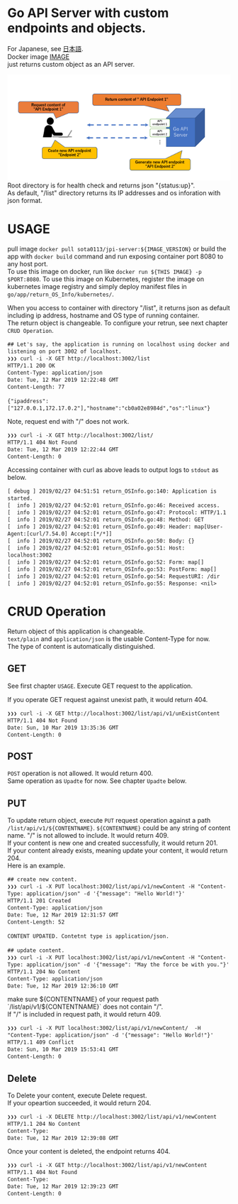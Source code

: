 # Go API Server with custom endpoints and objects.

For Japanese, see [日本語](/README_jp.md).  
Docker image [IMAGE](https://hub.docker.com/r/sota0113/jpi-server)  
just returns custom object as an API server.  

![image](https://github.com/sota0113/go/blob/images/image/goApiServer.png)  
Root directory is for health check and returns json "{status:up}".  
As default, "/list" directory returns its IP addresses and os inforation with json format.

# USAGE
pull image `docker pull sota0113/jpi-server:${IMAGE_VERSION}` or build the app with `docker build` command and run exposing container port 8080 to any host port.  
To use this image on docker, run like `docker run ${THIS IMAGE} -p $PORT:8080`.
To use this image on Kubernetes, register the image on kubernetes image registry and simply deploy manifest files in `go/app/return_OS_Info/kubernetes/`.


When you access to container with directory "/list", it returns json as default including ip address, hostname and OS type of running container.  
The return object is changeable. To configure your retrun, see next chapter `CRUD Operation`.
```
## Let's say, the application is running on localhost using docker and listening on port 3002 of localhost.
❯❯❯ curl -i -X GET http://localhost:3002/list
HTTP/1.1 200 OK
Content-Type: application/json
Date: Tue, 12 Mar 2019 12:22:48 GMT
Content-Length: 77

{"ipaddress":["127.0.0.1,172.17.0.2"],"hostname":"cb0a02e8984d","os":"linux"}
```
Note, request end with "/" does not work.
```
❯❯❯ curl -i -X GET http://localhost:3002/list/
HTTP/1.1 404 Not Found
Date: Tue, 12 Mar 2019 12:22:44 GMT
Content-Length: 0
```

Accessing container with curl as above leads to output logs to `stdout` as below.
```
[ debug ] 2019/02/27 04:51:51 return_OSInfo.go:140: Application is started.
[  info ] 2019/02/27 04:52:01 return_OSInfo.go:46: Received access.
[  info ] 2019/02/27 04:52:01 return_OSInfo.go:47: Protocol: HTTP/1.1
[  info ] 2019/02/27 04:52:01 return_OSInfo.go:48: Method: GET
[  info ] 2019/02/27 04:52:01 return_OSInfo.go:49: Header: map[User-Agent:[curl/7.54.0] Accept:[*/*]]
[  info ] 2019/02/27 04:52:01 return_OSInfo.go:50: Body: {}
[  info ] 2019/02/27 04:52:01 return_OSInfo.go:51: Host: localhost:3002
[  info ] 2019/02/27 04:52:01 return_OSInfo.go:52: Form: map[]
[  info ] 2019/02/27 04:52:01 return_OSInfo.go:53: PostForm: map[]
[  info ] 2019/02/27 04:52:01 return_OSInfo.go:54: RequestURI: /dir
[  info ] 2019/02/27 04:52:01 return_OSInfo.go:55: Response: <nil>
```

# CRUD Operation
Return object of this application is changeable.  
`text/plain` and `application/json` is the usable Content-Type for now.  
The type of content is automatically distinguished.  

## GET
See first chapter `USAGE`. Execute GET request to the application.

If you operate GET request against unexist path, it would return 404.
```
❯❯❯ curl -i -X GET http://localhost:3002/list/api/v1/unExistContent
HTTP/1.1 404 Not Found
Date: Sun, 10 Mar 2019 13:35:36 GMT
Content-Length: 0
```

## POST
`POST` operation is not allowed. It would return 400.  
Same operation as `Upadte` for now. See chapter `Upadte` below. 

## PUT
To update return object, execute `PUT` request operation against a path `/list/api/v1/${CONTENTNAME}`. 
`${CONTENTNAME}` could be any string of content name. "/" is not allowed to include. It would return 409.  
If your content is new one and created successfully, it would return 201.  
If your content already exists, meaning update your content, it would return 204.  
Here is an example.

```
## create new content.
❯❯❯ curl -i -X PUT localhost:3002/list/api/v1/newContent -H "Content-Type: application/json" -d '{"message": "Hello World!"}'
HTTP/1.1 201 Created
Content-Type: application/json
Date: Tue, 12 Mar 2019 12:31:57 GMT
Content-Length: 52

CONTENT UPDATED. Contetnt type is application/json.

## update content.
❯❯❯ curl -i -X PUT localhost:3002/list/api/v1/newContent -H "Content-Type: application/json" -d '{"message": "May the force be with you."}'
HTTP/1.1 204 No Content
Content-Type: application/json
Date: Tue, 12 Mar 2019 12:36:10 GMT
```

make sure ${CONTENTNAME} of your request path `/list/api/v1/${CONTENTNAME}` does not contain "/".  
If "/" is included in request path, it would return 409.
```
❯❯❯ curl -i -X PUT localhost:3002/list/api/v1/newContent/  -H "Content-Type: application/json" -d '{"message": "Hello World!"}'
HTTP/1.1 409 Conflict
Date: Sun, 10 Mar 2019 15:53:41 GMT
Content-Length: 0
```

## Delete
To Delete your content, execute Delete request.  
If your opeartion succeeded, it would return 204.

```
❯❯❯ curl -i -X DELETE http://localhost:3002/list/api/v1/newContent
HTTP/1.1 204 No Content
Content-Type:
Date: Tue, 12 Mar 2019 12:39:08 GMT
```

Once your content is deleted, the endpoint returns 404.
```
❯❯❯ curl -i -X GET http://localhost:3002/list/api/v1/newContent
HTTP/1.1 404 Not Found
Content-Type:
Date: Tue, 12 Mar 2019 12:39:23 GMT
Content-Length: 0
```

